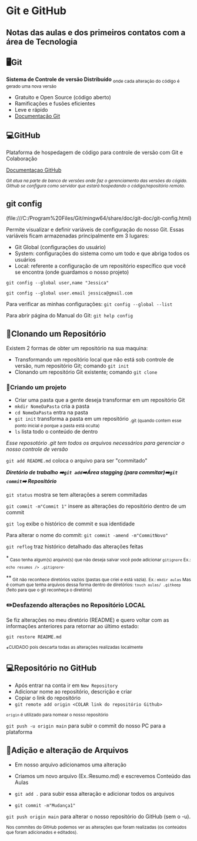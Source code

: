 # Git e GitHub 

## Notas das aulas e dos primeiros contatos com a área de Tecnologia

## 🖥️Git
**Sistema de Controle de versão Distribuído**
<sub> onde cada alteração do código é gerado uma nova versão </sub>

* Gratuito e Open Source (código aberto)
* Ramificações e fusões eficientes
* Leve e rápido
* [Documentação Git](https://git-scm.com/doc)

## 💻GitHub
Plataforma de hospedagem de código para controle de versão com Git e Colaboração

[Documentaçao GitHub](https://docs.github.com/pt)

<sub>*Git atua na parte de banco de versões onde faz o gerenciamento das versões do cógido.*
*Github se configura como servidor que estará hospedando o código/repositório remoto.*</sub>

## git config

(file:///C:/Program%20Files/Git/mingw64/share/doc/git-doc/git-config.html)

Permite visualizar e definir variáveis de configuração do nosso Git. Essas variáveis ficam armazenadas principalmente em 3 lugares: 

- Git Global (configurações do usuário)
- System: configurações do sistema como um todo e que abriga todos os usuários
- Local: referente a configuração de um repositório específico que você se encontra (onde guardamos o nosso projeto)

`git config --global user,name "Jessica"`

`git config --global user.email jessica@gmail.com`

Para verificar as minhas configurações: `git config --global --list`

Para abrir página do Manual do Git: `git help config`



## 📑Clonando um Repositório
Existem 2 formas de obter um repositório na sua maquina:
* Transformando um repositório local que não está sob controle de versão, num repositório Git; comando `git init`
*  Clonando um repositório Git existente; comando `git clone`

### 📝Criando um projeto
* Criar uma pasta que a gente deseja transformar em um repositório Git
* 
  `mkdir NomeDaPasta` cria a pasta
* `cd NomeDaPasta` entra na pasta
* `git init` transforma a pasta em um repositório
<sub>.git (quando contem esse ponto inicial é porque a pasta está oculta)</sub>
* `ls` lista todo o conteúdo de dentro

*Esse reposotório .git tem todos os arquivos necessários para gerenciar o nosso controle de versão*

`git add README.md` coloca o arquivo para ser "commitado"


***Diretório de trabalho ➡️`git add`➡️Área stagging (para commitar)➡️`git commit`➡️ Repositório***

`git status` mostra se tem alterações a serem commitadas

`git commit -m"Commit 1"` insere as alterações do repositório dentro de um commit

`git log` exibe o histórico de commit e sua identidade

Para alterar o nome do commit: `git commit -amend -m"CommitNovo"`

`git reflog` traz histórico detalhado das alterações feitas

*<sub> Caso tenha algum(s) arquivo(s) que não deseja salvar você pode adicionar `gitignore` 
Ex.: `echo resumos /> .gitignore`</sub>.

**<sub> Git não reconhece diretórios vazios (pastas que criei e está vazia). Ex.: `mkdir aulas`
Mas é comum que tenha arquivos dessa forma dentro de diretórios: `touch aulas/ .gitkeep` (feito para que o git reconheça o diretório)</sub>

### ✏️Desfazendo alterações no Repositório LOCAL

Se fiz alterações no meu diretório (README) e quero voltar com as informações anteriores para retornar ao último estado:

`git restore README.md`

*<sup>CUIDADO pois descarta todas as alterações realizadas localmente</sup>

## 💻Repositório no GitHub
* Após entrar na conta ir em `New Repository`
* Adicionar nome ao repositório, descrição e criar
* Copiar o link do repositório
* `git remote add origin <COLAR link do repositório Github>`

<sub>`origin` é utilizado para nomear o nosso repositório </sub>

`git push -u origin main` para subir o commit do nosso PC para a plataforma

## 📑Adição e alteração de Arquivos

* Em nosso arquivo adicionamos uma alteração

* Criamos um novo arquivo (Ex.:Resumo.md) e escrevemos Conteúdo das Aulas
* `git add .` para subir essa alteração e adicionar todos os arquivos
* `git commit -m"Mudança1"`

`git push origin main` para alterar o nosso repositório do GitHub (sem o -u).

<sub>Nos commites do GitHub podemos ver as alterações que foram realizadas (os conteúdos que foram adicionados e editados).

